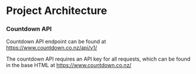 # Project Architecture

### Countdown API

Countdown API endpoint can be found at https://www.countdown.co.nz/api/v1/

The countdown API requires an API key for all requests, which can be found in the base HTML at https://www.countdown.co.nz/
